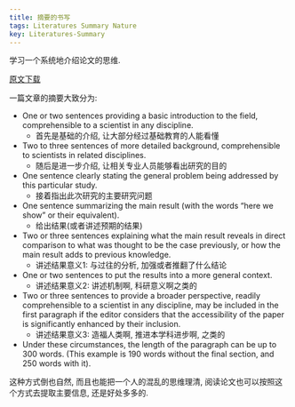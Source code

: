 ```yaml
---
title: 摘要的书写
tags: Literatures Summary Nature
key: Literatures-Summary
---
```


学习一个系统地介绍论文的思维.

<!--more-->

[原文下载](https://www.nature.com/documents/nature-summary-paragraph.pdf)

一篇文章的摘要大致分为:

- One or two sentences providing a basic introduction to the field, comprehensible to a scientist in any discipline. 
  - 首先是基础的介绍, 让大部分经过基础教育的人能看懂
- Two to three sentences of more detailed background, comprehensible to scientists in related disciplines.
  - 随后是进一步介绍, 让相关专业人员能够看出研究的目的
- One sentence clearly stating the general problem being addressed by this particular study.
  - 接着指出此次研究的主要研究问题
- One sentence summarizing the main result (with the words “here we show” or their equivalent).
  - 给出结果(或者讲述预期的结果)
- Two or three sentences explaining what the main result reveals in direct comparison to what was thought to be the case previously, or how the main result adds to previous knowledge.
  - 讲述结果意义1: 与过往的分析, 加强或者推翻了什么结论
- One or two sentences to put the results into a more general context. 
  - 讲述结果意义2: 讲述机制啊, 科研意义啊之类的
- Two or three sentences to provide a broader perspective, readily comprehensible to a scientist in any discipline, may be included in the first paragraph if the editor considers that the accessibility of the paper is significantly enhanced by their inclusion. 
  - 讲述结果意义3: 造福人类啊, 推进本学科进步啊, 之类的
- Under these circumstances, the length of the paragraph can be up to 300 words. (This example is 190 words without the final section, and 250 words with it).

这种方式倒也自然, 而且也能把一个人的混乱的思维理清, 阅读论文也可以按照这个方式去提取主要信息, 还是好处多多的.